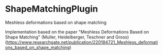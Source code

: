 # ShapeMatchingPlugin

Meshless deformations based on shape matching

Implementation based on the paper "Meshless Deformations Based on Shape Matching" (Muller, Heidelberger, Teschner and Gross)
(https://www.researchgate.net/publication/220184721_Meshless_deformations_based_on_shape_matching)
